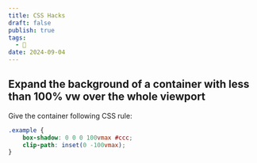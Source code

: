 ```yaml
---
title: CSS Hacks
draft: false
publish: true
tags:
  - 🌲
date: 2024-09-04
---
```

## Expand the background of a container with less than 100% vw over the whole viewport

Give the container following CSS rule:

```CSS
.example {
	box-shadow: 0 0 0 100vmax #ccc;
	clip-path: inset(0 -100vmax);
}
```